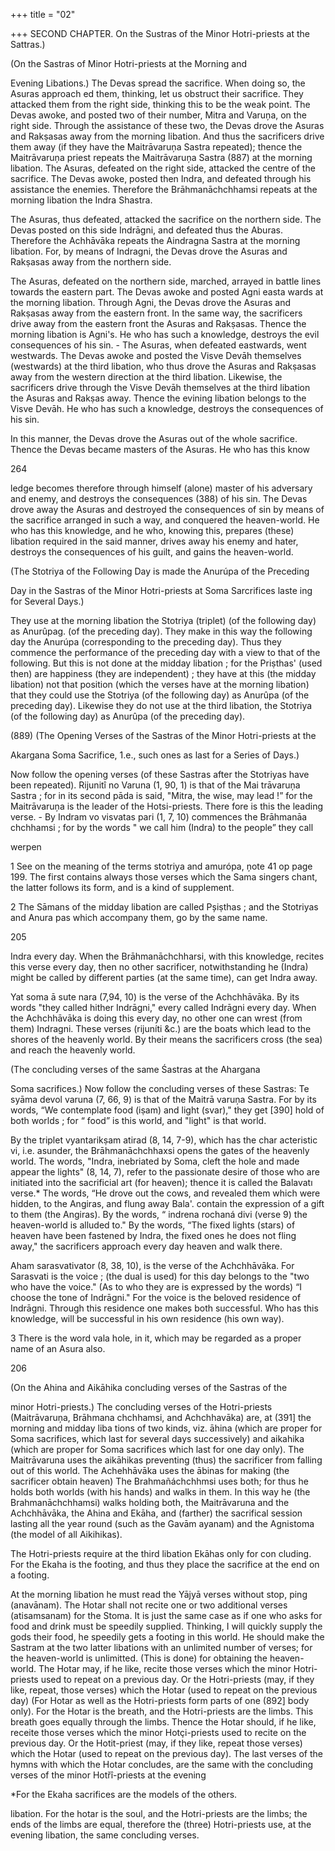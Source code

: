 +++
title = "02"

+++
SECOND CHAPTER. On the Sustras of the Minor Hotri-priests at the Sattras.) 

(On the Sastras of Minor Hotri-priests at the Morning and 

Evening Libations.) The Devas spread the sacrifice. When doing so, the Asuras approach ed them, thinking, let us obstruct their sacrifice. They attacked them from the right side, thinking this to be the weak point. The Devas awoke, and posted two of their number, Mitra and Varuņa, on the right side. Through the assistance of these two, the Devas drove the Asuras and Rakṣasas away from the morning libation. And thus the sacrificers drive them away (if they have the Maitrāvaruņa Sastra repeated); thence the Maitrāvaruņa priest repeats the Maitrāvaruņa Sastra (887) at the morning libation. The Asuras, defeated on the right side, attacked the centre of the sacrifice. The Devas awoke, posted then Indra, and defeated through his assistance the enemies. Therefore the Brāhmanāchchhamsi repeats at the morning libation the Indra Shastra. 

The Asuras, thus defeated, attacked the sacrifice on the northern side. The Devas posted on this side Indrāgni, and defeated thus the Aburas. Therefore the Achhāvāka repeats the Aindragna Sastra at the morning libation. For, by means of Indragni, the Devas drove the Asuras and Rakṣasas away from the northern side. 

The Asuras, defeated on the northern side, marched, arrayed in battle lines towards the eastern part. The Devas awoke and posted Agni easta wards at the morning libation. Through Agni, the Devas drove the Asuras and Rakṣasas away from the eastern front. In the same way, the sacrificers drive away from the eastern front the Asuras and Rakṣasas. Thence the morning libation is Agni's. He who has such a knowledge, destroys the evil consequences of his sin. - The Asuras, when defeated eastwards, went westwards. The Devas awoke and posted the Visve Devāh themselves (westwards) at the third libation, who thus drove the Asuras and Rakṣasas away from the western direction at the third libation. Likewise, the sacrificers drive through the Visve Devāh themselves at the third libation the Asuras and Rakṣas away. Thence the evining libation belongs to the Visve Devāh. He who has such a knowledge, destroys the consequences of his sin. 

In this manner, the Devas drove the Asuras out of the whole sacrifice. Thence the Devas became masters of the Asuras. He who has this know 

264 

ledge becomes therefore through himself (alone) master of his adversary and enemy, and destroys the consequences (388) of his sin. The Devas drove away the Asuras and destroyed the consequences of sin by means of the sacrifice arranged in such a way, and conquered the heaven-world. He who has this knowledge, and he who, knowing this, prepares (these) libation required in the said manner, drives away his enemy and hater, destroys the consequences of his guilt, and gains the heaven-world. 

(The Stotriya of the Following Day is made the Anurúpa of the Preceding 

Day in the Sastras of the Minor Hotri-priests at Soma Sarcrifices laste ing for Several Days.) 

They use at the morning libation the Stotriya (triplet) (of the following day) as Anurûpag. (of the preceding day). They make in this way the following day the Anurúpa (corresponding to the preceding day). Thus they commence the performance of the preceding day with a view to that of the following. But this is not done at the midday libation ; for the Priṣthas' (used then) are happiness (they are independent) ; they have at this (the midday libation) not that position (which the verses have at the morning libation) that they could use the Stotriya (of the following day) as Anurûpa (of the preceding day). Likewise they do not use at the third libation, the Stotriya (of the following day) as Anurûpa (of the preceding day). 

(889) (The Opening Verses of the Sastras of the Minor Hotri-priests at the 

Akargana Soma Sacrifice, 1.e., such ones as last for a Series of Days.) 

Now follow the opening verses (of these Sastras after the Stotriyas have been repeated). Rijunitî no Varuna (1, 90, 1) is that of the Mai trāvaruņa Sastra ; for in its second pāda is said, "Mitra, the wise, may lead !” for the Maitrāvaruņa is the leader of the Hotsi-priests. There fore is this the leading verse. - By Indram vo visvatas pari (1, 7, 10) commences the Brāhmanāa chchhamsi ; for by the words " we call him (Indra) to the people” they call 

werpen 

1 See on the meaning of the terms stotriya and amurópa, ņote 41 op page 199. The first contains always those verses which the Sama singers chant, the latter follows its form, and is a kind of supplement. 

2 The Sāmans of the midday libation are called Pșiṣthas ; and the Stotriyas and Anura pas which accompany them, go by the same name. 

205 

Indra every day. When the Brāhmanāchchharsi, with this knowledge, recites this verse every day, then no other sacrificer, notwithstanding he (Indra) might be called by different parties (at the same time), can get Indra away. 

Yat soma ā sute nara (7,94, 10) is the verse of the Achchhāvāka. By its words "they called hither Indrāgni," every called Indrāgni every day. When the Achchhāvāka is doing this every day, no other one can wrest (from them) Indragni. These verses (rijuníti &c.) are the boats which lead to the shores of the heavenly world. By their means the sacrificers cross (the sea) and reach the heavenly world. 

(The concluding verses of the same Śastras at the Ahargana 

Soma sacrifices.) Now follow the concluding verses of these Sastras: Te syāma devol varuna (7, 66, 9) is that of the Maitrā varuņa Sastra. For by its words, “We contemplate food (iṣam) and light (svar)," they get [390] hold of both worlds ; for “ food” is this world, and "light" is that world. 

By the triplet vyantarikṣam atirad (8, 14, 7-9), which has the char acteristic vi, i.e. asunder, the Brāhmanāchchhaxsi opens the gates of the heavenly world. The words, "Indra, inebriated by Soma, cleft the hole and made appear the lights" (8, 14, 7), refer to the passionate desire of those who are initiated into the sacrificial art (for heaven); thence it is called the Balavatı verse.* The words, “He drove out the cows, and revealed them which were hidden, to the Angiras, and flung away Bala'. contain the expression of a gift to them (the Angiras). By the words, “ indrena rochaná divi (verse 9) the heaven-world is alluded to." By the words, “The fixed lights (stars) of heaven have been fastened by Indra, the fixed ones he does not fling away," the sacrificers approach every day heaven and walk there. 

Aham sarasvativator (8, 38, 10), is the verse of the Achchhāvāka. For Sarasvati is the voice ; (the dual is used) for this day belongs to the "two who have the voice." (As to who they are is expressed by the words) “I choose the tone of Indrāgni." For the voice is the beloved residence of Indrāgni. Through this residence one makes both successful. Who has this knowledge, will be successful in his own residence (his own way). 

3 There is the word vala hole, in it, which may be regarded as a proper name of an Asura also. 

206 

(On the Ahina and Aikāhika concluding verses of the Sastras of the 

minor Hotri-priests.) The concluding verses of the Hotri-priests (Maitrāvaruņa, Brāhmana chchhamsi, and Achchhavāka) are, at (391] the morning and midday liba tions of two kinds, viz. āhina (which are proper for Soma sacrifices, which last for several days successively) and aikahika (which are proper for Soma sacrifices which last for one day only). The Maitrāvaruna uses the aikāhikas preventing (thus) the sacrificer from falling out of this world. The Achehhāvāka uses the ābinas for making (the sacrificer obtain heaven) The Brahmañáchchhmsi uses both; for thus he holds both worlds (with his hands) and walks in them. In this way he (the Brahmanāchchhamsi) walks holding both, the Maitrāvaruna and the Achchhāvāka, the Ahina and Ekāha, and (farther) the sacrifical session lasting all the year round (such as the Gavām ayanam) and the Agnistoma (the model of all Aikihikas). 

The Hotri-priests require at the third libation Ekāhas only for con cluding. For the Ekaha is the footing, and thus they place the sacrifice at the end on a footing. 

At the morning libation he must read the Yājyā verses without stop, ping (anavānam). The Hotar shall not recite one or two additional verses (atisamsanam) for the Stoma. It is just the same case as if one who asks for food and drink must be speedily supplied. Thinking, I will quickly supply the gods their food, he speedily gets a footing in this world. He should make the Sastram at the two latter libations with an unlimited number of verses; for the heaven-world is unlimitted. (This is done) for obtaining the heaven-world. The Hotar may, if he like, recite those verses which the minor Hotri-priests used to repeat on a previous day. Or the Hotri-priests (may, if they like, repeat, those verses) which the Hotar (used to repeat on the previous day) (For Hotar as well as the Hotri-priests form parts of one (892] body only). For the Hotar is the breath, and the Hotri-priests are the limbs. This breath goes equally through the limbs. Thence the Hotar should, if he like, receite those verses which the minor Hotçi-priests used to recite on the previous day. Or the Hotit-priest (may, if they like, repeat those verses) which the Hotar (used to repeat on the previous day). The last verses of the hymns with which the Hotar concludes, are the same with the concluding verses of the minor Hotřî-priests at the evening 

*For the Ekaha sacrifices are the models of the others. 

libation. For the hotar is the soul, and the Hotri-priests are the limbs; the ends of the limbs are equal, therefore the (three) Hotri-priests use, at the evening libation, the same concluding verses. 

